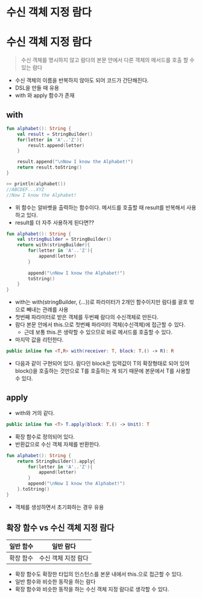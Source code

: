 # 수신 객체 지정 람다

# 수신 객체 지정 람다

> 수신 객체를 명시하지 않고 람다의 본문 안에서 다른 객체의 메서드를 호출 할 수 있는 람다
> 
- 수신 객체의 이름을 반복하지 않아도 되어 코드가 간단해진다.
- DSL을 만들 때 유용
- with 와 apply 함수가 존재

## with

```kotlin
fun alphabet(): String {
	val result = StringBuilder()
	for(letter in 'A'..'Z'){
		result.append(letter)
	}

	result.append("\nNow I know the Alphabet!")
	return result.toString()
}

>> println(alphabet())
//ABCDEF...XYZ
//Now I know the Alphabet!
```

- 위 함수는 알바벳을 출력하는 함수이다. 메서드를 호출할 때 result를 반복해서 사용하고 있다.
- result를 더 자주 사용하게 된다면??

```kotlin
fun alphabet(): String {
	val stringBuilder = StringBuilder()
	return with(stringBuilder){
		for(letter in 'A'..'Z'){
			append(letter)
		}
		
		append("\nNow I know the Alphabet!")
		toString()	
	}
}
```

- with는 with(stringBuilder, {…})로 파라미터가 2개인 함수이지만 람다를 괄호 밖으로 빼내는 관례를 사용
- 첫번째 파라미터로 받은 객체를 두번째 람다의 수신객체로 만든다.
- 람다 본문 안에서 this.으로 첫번째 파라미터 객체(수신객체)에 접근할 수 있다.
    - 근데 보통 this.은 생략할 수 있으므로 바로 메서드를 호출할 수 있다.
- 마지막 값을 리턴한다.

```kotlin
public inline fun <T,R> with(receiver: T, block: T.() -> R): R 
```

- 다음과 같이 구현되어 있다. 람다인 block은 입력값이 T의 확장형태로 되어 있어 block()을 호출하는 것만으로 T를 호출하는 게 되기 때문에 본문에서 T를 사용할 수 있다.

## apply

- with와 거의 같다.

```kotlin
public inline fun <T> T.apply(block: T.() -> Unit): T
```

- 확장 함수로 정의되어 있다.
- 반환값으로 수신 객체 자체를 반환한다.

```kotlin
fun alphabet(): String {
	return StringBuilder().apply{
		for(letter in 'A'..'Z'){
			append(letter)
		}
		append("\nNow I know the Alphabet!")
	}.toString()
}
```

- 객체를 생성하면서 초기화하는 경우 유용

## 확장 함수 vs 수신 객체 지정 람다

| 일반 함수 | 일반 람다 |
| --- | --- |
| 확장 함수 | 수신 객체 지정 람다 |
- 확장 함수도 확장한 타입의 인스턴스를 본문 내에서 this.으로 접근할 수 있다.
- 일반 함수와 비슷한 동작을 하는 람다
- 확장 함수와 비슷한 동작을 하는 수신 객체 지정 람다로 생각할 수 있다.
